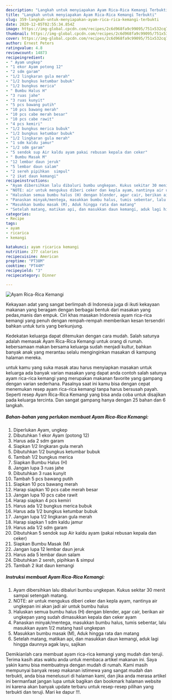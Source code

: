 ```yaml
---
description: "Langkah untuk menyiapakan Ayam Rica-Rica Kemangi Terbukti"
title: "Langkah untuk menyiapakan Ayam Rica-Rica Kemangi Terbukti"
slug: 359-langkah-untuk-menyiapakan-ayam-rica-rica-kemangi-terbukti
date: 2020-12-05T02:55:34.854Z
image: https://img-global.cpcdn.com/recipes/2c6d968fa9c99095/751x532cq70/ayam-rica-rica-kemangi-foto-resep-utama.jpg
thumbnail: https://img-global.cpcdn.com/recipes/2c6d968fa9c99095/751x532cq70/ayam-rica-rica-kemangi-foto-resep-utama.jpg
cover: https://img-global.cpcdn.com/recipes/2c6d968fa9c99095/751x532cq70/ayam-rica-rica-kemangi-foto-resep-utama.jpg
author: Ernest Peters
ratingvalue: 4.8
reviewcount: 14873
recipeingredient:
- " Ayam ungkep"
- "1 ekor Ayam potong 12"
- "2 sdm garam"
- "1/2 lingkaran gula merah"
- "1/2 bungkus ketumbar bubuk"
- "1/2 bungkus merica"
- " Bumbu Halus H"
- "3 ruas jahe"
- "3 ruas kunyit"
- "5 pcs bawang putih"
- "10 pcs bawang merah"
- "10 pcs cabe merah besar"
- "10 pcs cabe rawit"
- "4 pcs kemiri"
- "1/2 bungkus merica bubuk"
- "1/2 bungkus ketumbar bubuk"
- "1/2 lingkaran gula merah"
- "1 sdm kaldu jamur"
- "1/2 sdm garam"
- "5 sendok sup Air kaldu ayam pakai rebusan kepala dan ceker"
- " Bumbu Masak M"
- "12 lembar daun jeruk"
- "5 lembar daun salam"
- "2 sereh pipihkan  simpul"
- "2 ikat daun kemangi"
recipeinstructions:
- "Ayam dibersihkan lalu dibaluri bumbu ungkepan. Kukus sekitar 30 menit sampai setengah matang."
- "NOTE: air untuk mengukus diberi ceker dan kepla ayam, nantinya air ungkepan ini akan jadi air untuk bumbu halus"
- "Haluskan semua bumbu halus (H) dengan blender, agar cair, berikan air ungkepan yang sudah dimasukkan kepala dan ceker ayam"
- "Panaskan minyak/mentega, masukkan bumbu halus, tumis sebentar, lalu masukkan ayam 1/2 matang hasil ungkepan"
- "Masukkan bumbu masak (M), Aduk hingga rata dan matang"
- "Setelah matang, matikan api, dan masukkan daun kemangi, aduk lagi hingga daunnya agak layu, sajikan"
categories:
- Recipe
tags:
- ayam
- ricarica
- kemangi

katakunci: ayam ricarica kemangi 
nutrition: 277 calories
recipecuisine: American
preptime: "PT38M"
cooktime: "PT44M"
recipeyield: "3"
recipecategory: Dinner

---
```



![Ayam Rica-Rica Kemangi](https://img-global.cpcdn.com/recipes/2c6d968fa9c99095/751x532cq70/ayam-rica-rica-kemangi-foto-resep-utama.jpg)

Kekayaan adat yang sangat berlimpah di Indonesia juga di ikuti kekayaan makanan yang beragam dengan berbagai bentuk dari masakan yang pedas,manis dan empuk. Ciri khas masakan Indonesia ayam rica-rica kemangi yang penuh dengan rempah-rempah memberikan kesan tersendiri bahkan untuk turis yang berkunjung.




Kedekatan keluarga dapat ditemukan dengan cara mudah. Salah satunya adalah memasak Ayam Rica-Rica Kemangi untuk orang di rumah. kebersamaan makan bersama keluarga sudah menjadi kultur, bahkan banyak anak yang merantau selalu menginginkan masakan di kampung halaman mereka.

untuk kamu yang suka masak atau harus menyiapkan masakan untuk keluarga ada banyak varian masakan yang dapat anda contoh salah satunya ayam rica-rica kemangi yang merupakan makanan favorite yang gampang dengan varian sederhana. Pasalnya saat ini kamu bisa dengan cepat menemukan resep ayam rica-rica kemangi tanpa harus bersusah payah.
Seperti resep Ayam Rica-Rica Kemangi yang bisa anda coba untuk disajikan pada keluarga tercinta. Dan sangat gampang hanya dengan 25 bahan dan 6 langkah.


<!--inarticleads1-->

##### Bahan-bahan yang perlukan membuat Ayam Rica-Rica Kemangi:

1. Diperlukan  Ayam, ungkep
1. Dibutuhkan 1 ekor Ayam (potong 12)
1. Harus ada 2 sdm garam
1. Siapkan 1/2 lingkaran gula merah
1. Dibutuhkan 1/2 bungkus ketumbar bubuk
1. Tambah 1/2 bungkus merica
1. Siapkan  Bumbu Halus (H)
1. Jangan lupa 3 ruas jahe
1. Dibutuhkan 3 ruas kunyit
1. Tambah 5 pcs bawang putih
1. Siapkan 10 pcs bawang merah
1. Harap siapkan 10 pcs cabe merah besar
1. Jangan lupa 10 pcs cabe rawit
1. Harap siapkan 4 pcs kemiri
1. Harus ada 1/2 bungkus merica bubuk
1. Harus ada 1/2 bungkus ketumbar bubuk
1. Jangan lupa 1/2 lingkaran gula merah
1. Harap siapkan 1 sdm kaldu jamur
1. Harus ada 1/2 sdm garam
1. Dibutuhkan 5 sendok sup Air kaldu ayam (pakai rebusan kepala dan ceker)
1. Siapkan  Bumbu Masak (M)
1. Jangan lupa 12 lembar daun jeruk
1. Harus ada 5 lembar daun salam
1. Dibutuhkan 2 sereh, pipihkan &amp; simpul
1. Tambah 2 ikat daun kemangi




<!--inarticleads2-->

##### Instruksi membuat  Ayam Rica-Rica Kemangi:

1. Ayam dibersihkan lalu dibaluri bumbu ungkepan. Kukus sekitar 30 menit sampai setengah matang.
1. NOTE: air untuk mengukus diberi ceker dan kepla ayam, nantinya air ungkepan ini akan jadi air untuk bumbu halus
1. Haluskan semua bumbu halus (H) dengan blender, agar cair, berikan air ungkepan yang sudah dimasukkan kepala dan ceker ayam
1. Panaskan minyak/mentega, masukkan bumbu halus, tumis sebentar, lalu masukkan ayam 1/2 matang hasil ungkepan
1. Masukkan bumbu masak (M), Aduk hingga rata dan matang
1. Setelah matang, matikan api, dan masukkan daun kemangi, aduk lagi hingga daunnya agak layu, sajikan




Demikianlah cara membuat ayam rica-rica kemangi yang mudah dan teruji. Terima kasih atas waktu anda untuk membaca artikel makanan ini. Saya yakin kamu bisa membuatnya dengan mudah di rumah. Kami masih mempunyai banyak resep makanan istimewa yang sangat mudah dan terbukti, anda bisa menelusuri di halaman kami, dan jika anda merasa artikel ini bermanfaat jangan lupa untuk bagikan dan bookmark halaman website ini karena akan banyak update terbaru untuk resep-resep pilihan yang terbukti dan teruji. Mari ke dapur !!!. 
